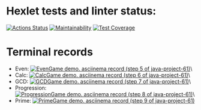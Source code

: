 # Hexlet tests and linter status:
[![Actions Status](https://github.com/AlexVin11/java-project-61/actions/workflows/hexlet-check.yml/badge.svg)](https://github.com/AlexVin11/java-project-61/actions)
[![Maintainability](https://api.codeclimate.com/v1/badges/6d1dc4b10fa94dcdbce7/maintainability)](https://codeclimate.com/github/AlexVin11/java-project-61/maintainability)
[![Test Coverage](https://api.codeclimate.com/v1/badges/6d1dc4b10fa94dcdbce7/test_coverage)](https://codeclimate.com/github/AlexVin11/java-project-61/test_coverage)
# Terminal records
* Even: [![EvenGame demo. asciinema record (step 5 of java-project-61)](https://asciinema.org/a/HplO0xv1QEMGmjgbKw6dbGQnO.svg)](https://asciinema.org/a/HplO0xv1QEMGmjgbKw6dbGQnO)\
* Calc: [![CalcGame demo. asciinema record (step 6 of java-project-61)](https://asciinema.org/a/SlhRkHpnfpM71ai5eB49Wrjeh.svg)](https://asciinema.org/a/SlhRkHpnfpM71ai5eB49Wrjeh)\
* GCD: [![GCDGame demo. asciinema record (step 7 of java-project-61)](https://asciinema.org/a/aBjcdHMATrWt3EcOt3PqzX1rG.svg)](https://asciinema.org/a/aBjcdHMATrWt3EcOt3PqzX1rG)\
* Progression: [![ProgressionGame demo. asciinema record (step 8 of java-project-61)](https://asciinema.org/a/74uLe35iOjqcMrtVDUYhjUSh5.svg)](https://asciinema.org/a/74uLe35iOjqcMrtVDUYhjUSh5)\
* Prime: [![PrimeGame demo. asciinema record (step 9 of java-project-61)](https://asciinema.org/a/Uqca04we0G9wfHZaGCOQuk4yv.svg)](https://asciinema.org/a/Uqca04we0G9wfHZaGCOQuk4yv)
